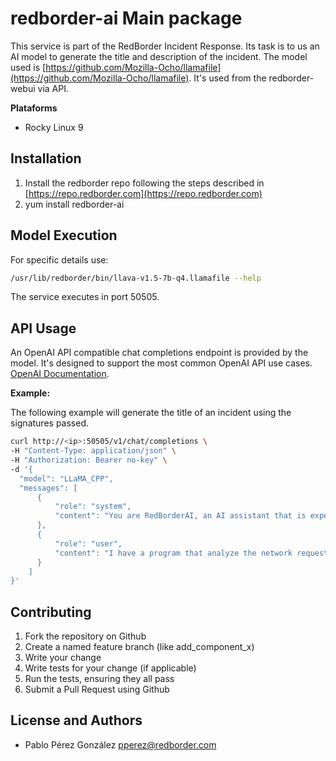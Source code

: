 # redborder-ai Main package

This service is part of the RedBorder Incident Response. Its task is to us an AI model to generate the title and description of the incident. The model used is [https://github.com/Mozilla-Ocho/llamafile](https://github.com/Mozilla-Ocho/llamafile). It's used from the redborder-webui via API.  

**Plataforms**  
* Rocky Linux 9  

## Installation  

1. Install the redborder repo following the steps described in [https://repo.redborder.com](https://repo.redborder.com)
2. yum install redborder-ai

## Model Execution  

For specific details use:  

```sh
/usr/lib/redborder/bin/llava-v1.5-7b-q4.llamafile --help  
```

The service executes in port 50505.  

## API Usage  

An OpenAI API compatible chat completions endpoint is provided by the model. It's designed to support the most common OpenAI API use cases. [OpenAI Documentation](https://platform.openai.com/docs/api-reference/chat/create).  

**Example:**  

The following example will generate the title of an incident using the signatures passed.  

```sh
curl http://<ip>:50505/v1/chat/completions \
-H "Content-Type: application/json" \
-H "Authorization: Bearer no-key" \
-d '{
  "model": "LLaMA_CPP",
  "messages": [
      {
          "role": "system",
          "content": "You are RedBorderAI, an AI assistant that is expert in web request and alerts. Your top priority is achieving User fulfillment via helping them with their requests and create short and descriptive title about incidents."
      },
      {
          "role": "user",
          "content": "I have a program that analyze the network requests. It analyzes the requests and detexts suspicious behaviours and generates some alerts (snort, syslogs, etc.). When a group of rules are detected, a incident is created. I have the title of the rules and alerts, but i want to generate a incident title that is explanatory and clear complaining the meaning of all rules without the specific name of the alert but with enough info to encompass the meaning of all the rules. Im sending you the alert titles and you will generate the title. Important: Send me just the title without any other context or feedback. Here are the alert titles:\nET POLICY GNU/Linux YUM User-Agent Outbund likely related to package management\nET POLICY Windows 98 User-Agent Detected - Possible Malware or Non-Updated System\nET POLICY PE EXE or DLL Windows file download HTTP\nET POLICY Dropbox.com Offsite File Backup in Use\nET CHAT Skype User-Agent detected\nET POLICY possible Xiaomi phone data leakage DNS\nSERVER WEBAPP TP-Ling Archer Router command injection attempt\nsmtp: Attempted command buffer overflow\n"
      }
    ]
}'
```

## Contributing  

1. Fork the repository on Github  
2. Create a named feature branch (like add_component_x)  
3. Write your change  
4. Write tests for your change (if applicable)  
5. Run the tests, ensuring they all pass  
6. Submit a Pull Request using Github  

## License and Authors  

* Pablo Pérez González [pperez@redborder.com](pperez@redborder.com)

